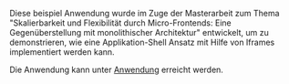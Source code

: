 Diese beispiel Anwendung wurde im Zuge der Masterarbeit zum Thema "Skalierbarkeit und Flexibilität
durch Micro-Frontends: Eine Gegenüberstellung mit monolithischer Architektur" entwickelt, um zu demonstrieren, wie eine Applikation-Shell Ansatz mit Hilfe von Iframes implementiert werden kann.

Die Anwendung kann unter <a href="./src">Anwendung</a> erreicht werden.
